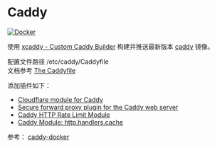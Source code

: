 # Caddy

[![Docker](https://img.shields.io/badge/docker-%230db7ed.svg?style=for-the-badge&logo=docker&logoColor=white)](https://hub.docker.com/r/fxtaoo/caddy)

使用 [xcaddy - Custom Caddy Builder](https://github.com/caddyserver/xcaddy) 构建并推送最新版本 [caddy](https://github.com/caddyserver/caddy) 镜像。

配置文件路径 /etc/caddy/Caddyfile  
文档参考 [The Caddyfile](https://caddyserver.com/docs/caddyfile)

添加插件如下：
+ [Cloudflare module for Caddy](https://github.com/caddy-dns/cloudflare)
+ [Secure forward proxy plugin for the Caddy web server](https://github.com/klzgrad/forwardproxy#secure-forward-proxy-plugin-for-the-caddy-web-server)
+ [Caddy HTTP Rate Limit Module](https://github.com/mholt/caddy-ratelimit)
+ [Caddy Module: http.handlers.cache](https://github.com/caddyserver/cache-handler)

参考：
[caddy-docker](https://github.com/caddyserver/caddy-docker/tree/master)
